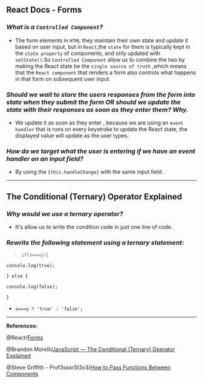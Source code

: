 ## **React Docs - Forms**

### ***What is a `Controlled Component`?***

- The form elements in `HTML` they  maintain their own state and update it based on user input, but in `React`,the `state` for them is typically kept in the `state property` of components, and only updated with `setState()`.So `Controlled Component` allow us to combine the two by making the React state be the `single source of truth` ,which  means that the `React component` that renders a form also controls what happens in that form on subsequent user input. 

### ***Should we wait to store the users responses from the form into state when they submit the form OR should we update the state with their responses as soon as they enter them? Why.***

- We update it as soon as they enter , because we are using an `event handler` that is  runs on every keystroke to update the React state, the displayed value will update as the user types.

### ***How do we target what the user is entering if we have an event handler on an input field?***

- By using the `{this.handleChange}` with the same input field .

----------------------------------------------------------------

## **The Conditional (Ternary) Operator Explained**

### ***Why would we use a ternary operator?***

- It's allow us to write the condition code in just one line of code.

### ***Rewrite the following statement using a ternary statement:***

>`if(x===y){`

`console.log(true);`

  `} else {`

 `console.log(false);`

  `}`

-  `x===y ? 'true' : 'false';`

------------------------------------------------------

**References:**

@React/[Forms](https://reactjs.org/docs/forms.html)


@Brandon Morelli/[JavaScript — The Conditional (Ternary) Operator Explained](https://medium.com/coding-at-dawn/how-to-use-the-spread-operator-in-javascript-b9e4a8b06fab)


@Steve Griffith - Prof3ssorSt3v3/[How to Pass Functions Between Components](https://www.youtube.com/watch?v=c05OL7XbwXU)






